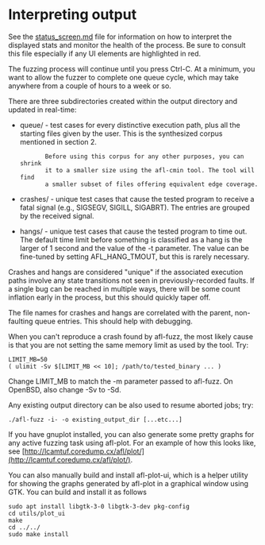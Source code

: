 # Interpreting output

See the [status_screen.md](status_screen.md) file for information on
how to interpret the displayed stats and monitor the health of the process. Be
sure to consult this file especially if any UI elements are highlighted in red.

The fuzzing process will continue until you press Ctrl-C. At a minimum, you want
to allow the fuzzer to complete one queue cycle, which may take anywhere from a
couple of hours to a week or so.

There are three subdirectories created within the output directory and updated
in real-time:

  - queue/   - test cases for every distinctive execution path, plus all the
               starting files given by the user. This is the synthesized corpus
               mentioned in section 2.

               Before using this corpus for any other purposes, you can shrink
               it to a smaller size using the afl-cmin tool. The tool will find
               a smaller subset of files offering equivalent edge coverage.

  - crashes/ - unique test cases that cause the tested program to receive a
               fatal signal (e.g., SIGSEGV, SIGILL, SIGABRT). The entries are 
               grouped by the received signal.

  - hangs/   - unique test cases that cause the tested program to time out. The
               default time limit before something is classified as a hang is
               the larger of 1 second and the value of the -t parameter.
               The value can be fine-tuned by setting AFL_HANG_TMOUT, but this
               is rarely necessary.

Crashes and hangs are considered "unique" if the associated execution paths
involve any state transitions not seen in previously-recorded faults. If a
single bug can be reached in multiple ways, there will be some count inflation
early in the process, but this should quickly taper off.

The file names for crashes and hangs are correlated with the parent, non-faulting
queue entries. This should help with debugging.

When you can't reproduce a crash found by afl-fuzz, the most likely cause is
that you are not setting the same memory limit as used by the tool. Try:

```shell
LIMIT_MB=50
( ulimit -Sv $[LIMIT_MB << 10]; /path/to/tested_binary ... )
```

Change LIMIT_MB to match the -m parameter passed to afl-fuzz. On OpenBSD,
also change -Sv to -Sd.

Any existing output directory can be also used to resume aborted jobs; try:

```shell
./afl-fuzz -i- -o existing_output_dir [...etc...]
```

If you have gnuplot installed, you can also generate some pretty graphs for any
active fuzzing task using afl-plot. For an example of how this looks like,
see [http://lcamtuf.coredump.cx/afl/plot/](http://lcamtuf.coredump.cx/afl/plot/).

You can also manually build and install afl-plot-ui, which is a helper utility
for showing the graphs generated by afl-plot in a graphical window using GTK.
You can build and install it as follows

```shell
sudo apt install libgtk-3-0 libgtk-3-dev pkg-config
cd utils/plot_ui
make
cd ../../
sudo make install
```
